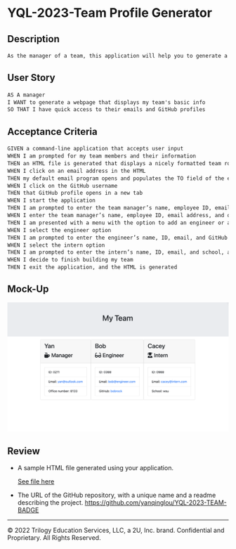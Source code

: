 # YQL-2023-Team Profile Generator

## Description

```md
As the manager of a team, this application will help you to generate a team memeber board in html page after all team member's information is entered.
```

## User Story

```md
AS A manager
I WANT to generate a webpage that displays my team's basic info
SO THAT I have quick access to their emails and GitHub profiles
```

## Acceptance Criteria

```md
GIVEN a command-line application that accepts user input
WHEN I am prompted for my team members and their information
THEN an HTML file is generated that displays a nicely formatted team roster based on user input
WHEN I click on an email address in the HTML
THEN my default email program opens and populates the TO field of the email with the address
WHEN I click on the GitHub username
THEN that GitHub profile opens in a new tab
WHEN I start the application
THEN I am prompted to enter the team manager’s name, employee ID, email address, and office number
WHEN I enter the team manager’s name, employee ID, email address, and office number
THEN I am presented with a menu with the option to add an engineer or an intern or to finish building my team
WHEN I select the engineer option
THEN I am prompted to enter the engineer’s name, ID, email, and GitHub username, and I am taken back to the menu
WHEN I select the intern option
THEN I am prompted to enter the intern’s name, ID, email, and school, and I am taken back to the menu
WHEN I decide to finish building my team
THEN I exit the application, and the HTML is generated
```

## Mock-Up

![alt text](./Assets/demo-pic.png)


## Review

* A sample HTML file generated using your application.

  [See file here](./Develop/team-member-sheet.html)

* The URL of the GitHub repository, with a unique name and a readme describing the project.
  https://github.com/yanqinglou/YQL-2023-TEAM-BADGE
---
© 2022 Trilogy Education Services, LLC, a 2U, Inc. brand. Confidential and Proprietary. All Rights Reserved.
